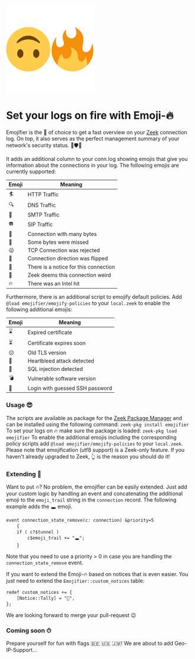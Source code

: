<img src="docs/emojifier_logo.png" width="240" height="240" />

# Set your logs on fire with Emoji-🔥

Emojifier is the 🔨 of choice to get a fast overview on your [Zeek](https://www.zeek.org/) connection log.
On top, it also serves as the perfect management summary of your network's security status. 👹🛡️🏢

It adds an additional column to your conn.log showing emojis that give you information about the connections in your log.
The following emojis are currently supported:

| Emoji | Meaning                                |
| ----- | -------------------------------------- |
| 🏄    | HTTP Traffic                           |
| 🔍    | DNS Traffic                            |
| 📨    | SMTP Traffic                           |
| ☎️    | SIP Traffic                            |
| 🥵    | Connection with many bytes             |
| 🙈    | Some bytes were missed                 |
| 😛    | TCP Connection was rejected            |
| 🔄    | Connection direction was flipped       |
| 🚨    | There is a notice for this connection  |
| 🥴    | Zeek deems this connection weird       |
| 🔥    | There was an Intel hit                 |

Furthermore, there is an additional script to emojify default policies.
Add `@load emojifier/emojify-policies` to your `local.zeek` to enable the following additional emojis:

| Emoji | Meaning                                |
| ----- | -------------------------------------- |
| ⌛    | Expired certificate                    |
| ⏳    | Certificate expires soon               |
| 😕    | Old TLS version                        |
| 💓    | Heartbleed attack detected             |
| 💉    | SQL injection detected                 |
| 💣    | Vulnerable software version            |
| 🤔    | Login with guessed SSH password        |

### Usage 😎

The scripts are available as package for the [Zeek Package Manager](https://github.com/zeek/package-manager) and can be installed using the following command: `zeek-pkg install emojifier`
To set your logs on 🔥 make sure the package is loaded: `zeek-pkg load emojifier`
To enable the additional emojis including the corresponding policy scripts add `@load emojifier/emojify-policies` to your `local.zeek`.
Please note that emojification (utf8 support) is a Zeek-only feature. If you haven't already upgraded to Zeek, 👆 is the reason you should do it!

### Extending 🧐

Want to put 🔥? No problem, the emojifier can be easily extended. Just add your custom logic by handling an event and concatenating the additional emoji to the `emoji_trail` string in the `connection` record. The following example adds the 🕳 emoji.
```
event connection_state_remove(c: connection) &priority=5
	{
	if ( c?$tunnel )
		c$emoji_trail += "🕳";
	}
```
Note that you need to use a priority > 0 in case you are handling the `connection_state_remove` event.

If you want to extend the Emoji-🔥 based on notices that is even easier. You just need to extend the `Emojifier::custom_notices` table:
```
redef custom_notices += {
	[Notice::Tally] = "🤭",
};
```
We are looking forward to merge your pull-request 😉

### Coming soon ⏱

Prepare yourself for fun with flags 🇩🇪 🇺🇸 🇯🇲! We are about to add Geo-IP-Support...
